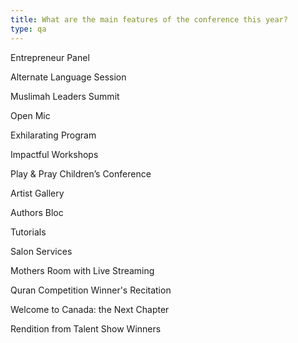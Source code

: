 ```yaml
---
title: What are the main features of the conference this year?
type: qa
---
```

Entrepreneur Panel

Alternate Language Session 

Muslimah Leaders Summit

Open Mic

Exhilarating Program

Impactful Workshops

Play & Pray Children’s Conference

Artist Gallery

Authors Bloc

Tutorials

Salon Services

Mothers Room with Live Streaming

Quran Competition Winner's Recitation

Welcome to Canada: the Next Chapter

Rendition from Talent Show Winners
